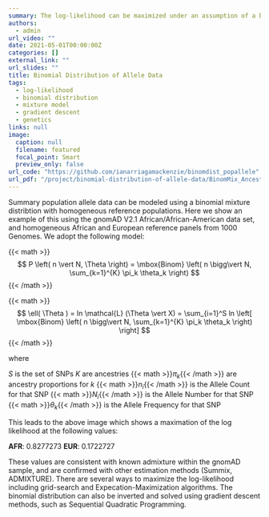 ```yaml
---
summary: The log-likelihood can be maximized under an assumption of a binomial mixture to infer ancestry.
authors:
  - admin
url_video: ""
date: 2021-05-01T00:00:00Z
categories: []
external_link: ""
url_slides: ""
title: Binomial Distribution of Allele Data
tags:
  - log-likelihood
  - binomial distribution
  - mixture model
  - gradient descent
  - genetics
links: null
image:
  caption: null
  filename: featured
  focal_point: Smart
  preview_only: false
url_code: "https://github.com/ianarriagamackenzie/binomdist_popallele"
url_pdf: "/project/binomial-distribution-of-allele-data/BinomMix_Ancestry_Supp.pdf"
---
```


Summary population allele data can be modeled using a binomial mixture distribtion with homogeneous reference populations. Here we show an example of this using the gnomAD V2.1 African/African-American data set, and homogeneous African and European reference panels from 1000 Genomes. We adopt the following model:

{{< math >}}
$$
P \left( n \vert N, \Theta \right) = \mbox{Binom} \left( n \bigg\vert N, \sum_{k=1}^{K} \pi_k \theta_k \right)
$$
{{< /math >}}

{{< math >}}
$$
\ell( \Theta ) = ln \mathcal{L} (\Theta \vert X) = \sum_{i=1}^S ln \left[ \mbox{Binom} \left( n \bigg\vert N, \sum_{k=1}^{K} \pi_k \theta_k \right) \right]
$$
{{< /math >}}

where 

*S* is the set of SNPs
*K* are ancestries
{{< math >}}$\pi_k${{< /math >}} are ancestry proportions for *k*
{{< math >}}$n_i${{< /math >}} is the Allele Count for that SNP
{{< math >}}$N_i${{< /math >}} is the Allele Number for that SNP
{{< math >}}$\theta_k${{< /math >}} is the Allele Frequency for that SNP

This leads to the above image which shows a maximation of the log likelihood at the following values:

**AFR**: 0.8277273
**EUR**: 0.1722727

These values are consistent with known admixture within the gnomAD sample, and are confirmed with other estimation methods (Summix, ADMIXTURE).  There are several ways to maximize the log-likelihood including grid-search and Expecation-Maximization algorithms. The binomial distribution can also be inverted and solved using gradient descent methods, such as Sequential Quadratic Programming.